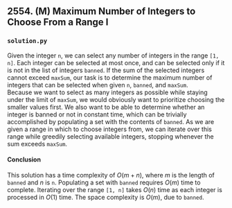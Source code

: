 ## 2554. (M) Maximum Number of Integers to Choose From a Range I

### `solution.py`
Given the integer `n`, we can select any number of integers in the range `[1, n]`. Each integer can be selected at most once, and can be selected only if it is not in the list of integers `banned`. If the sum of the selected integers cannot exceed `maxSum`, our task is to determine the maximum number of integers that can be selected when given `n`, `banned`, and `maxSum`.  
Because we want to select as many integers as possible while staying under the limit of `maxSum`, we would obviously want to prioritize choosing the smaller values first. We also want to be able to determine whether an integer is banned or not in constant time, which can be trivially accomplished by populating a set with the contents of `banned`. As we are given a range in which to choose integers from, we can iterate over this range while greedily selecting available integers, stopping whenever the sum exceeds `maxSum`.  

#### Conclusion
This solution has a time complexity of $O(m+n)$, where $m$ is the length of `banned` and $n$ is `n`. Populating a set with `banned` requires $O(m)$ time to complete. Iterating over the range `[1, n]` takes $O(n)$ time as each integer is processed in $O(1)$ time. The space complexity is $O(m)$, due to `banned`.  
  

